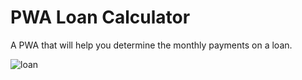 # PWA Loan Calculator

A PWA that will help you determine the monthly payments on a loan.

![loan](https://github.com/moElhaj/javascript-loan-calculator/blob/master/loan.JPG)
